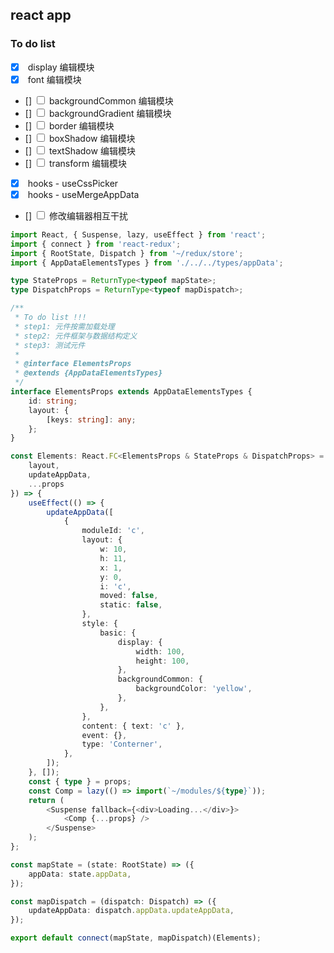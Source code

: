 ## react app

### To do list
- [x] <input type="checkbox" checked> display 编辑模块
- [x] <input type="checkbox" checked> font 编辑模块
- [] <input type="checkbox" > backgroundCommon 编辑模块
- [] <input type="checkbox" > backgroundGradient 编辑模块
- [] <input type="checkbox" > border 编辑模块
- [] <input type="checkbox" > boxShadow 编辑模块
- [] <input type="checkbox" > textShadow 编辑模块
- [] <input type="checkbox" > transform 编辑模块
- [x] <input type="checkbox" checked> hooks - useCssPicker
- [x] <input type="checkbox" checked> hooks - useMergeAppData
- [] <input type="checkbox" > 修改编辑器相互干扰


```typescript
import React, { Suspense, lazy, useEffect } from 'react';
import { connect } from 'react-redux';
import { RootState, Dispatch } from '~/redux/store';
import { AppDataElementsTypes } from './../../types/appData';

type StateProps = ReturnType<typeof mapState>;
type DispatchProps = ReturnType<typeof mapDispatch>;

/**
 * To do list !!!
 * step1: 元件按需加载处理
 * step2: 元件框架与数据结构定义
 * step3: 测试元件
 *
 * @interface ElementsProps
 * @extends {AppDataElementsTypes}
 */
interface ElementsProps extends AppDataElementsTypes {
    id: string;
    layout: {
        [keys: string]: any;
    };
}

const Elements: React.FC<ElementsProps & StateProps & DispatchProps> = ({
    layout,
    updateAppData,
    ...props
}) => {
    useEffect(() => {
        updateAppData([
            {
                moduleId: 'c',
                layout: {
                    w: 10,
                    h: 11,
                    x: 1,
                    y: 0,
                    i: 'c',
                    moved: false,
                    static: false,
                },
                style: {
                    basic: {
                        display: {
                            width: 100,
                            height: 100,
                        },
                        backgroundCommon: {
                            backgroundColor: 'yellow',
                        },
                    },
                },
                content: { text: 'c' },
                event: {},
                type: 'Conterner',
            },
        ]);
    }, []);
    const { type } = props;
    const Comp = lazy(() => import(`~/modules/${type}`));
    return (
        <Suspense fallback={<div>Loading...</div>}>
            <Comp {...props} />
        </Suspense>
    );
};

const mapState = (state: RootState) => ({
    appData: state.appData,
});

const mapDispatch = (dispatch: Dispatch) => ({
    updateAppData: dispatch.appData.updateAppData,
});

export default connect(mapState, mapDispatch)(Elements);

```